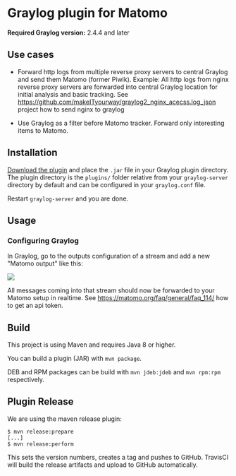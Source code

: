 Graylog plugin for Matomo
=========================

**Required Graylog version:** 2.4.4 and later

## Use cases

* Forward http logs from multiple reverse proxy servers to central Graylog and send them Matomo (former Piwik).
  Example: All http logs from nginx reverse proxy servers are forwarded into central
  Graylog location for initial analysis and basic tracking.
  See https://github.com/makeITyourway/graylog2_nginx_acecss.log_json project how to send nginx to graylog

* Use Graylog as a filter before Matomo tracker. Forward only interesting items to Matomo.

## Installation

[Download the plugin](https://github.com/petzah/graylog-plugin-matomo/releases)
and place the `.jar` file in your Graylog plugin directory. The plugin directory
is the `plugins/` folder relative from your `graylog-server` directory by default
and can be configured in your `graylog.conf` file.

Restart `graylog-server` and you are done.

## Usage

### Configuring Graylog

In Graylog, go to the outputs configuration of a stream and add a new "Matomo
output" like this:

![](https://github.com/petzah/graylog-plugin-matomo/blob/master/images/screenshot1.png)

All messages coming into that stream should now be forwarded to your Matomo setup
in realtime.
See https://matomo.org/faq/general/faq_114/ how to get an api token.

## Build

This project is using Maven and requires Java 8 or higher.

You can build a plugin (JAR) with `mvn package`.

DEB and RPM packages can be build with `mvn jdeb:jdeb` and `mvn rpm:rpm` respectively.

## Plugin Release

We are using the maven release plugin:

```
$ mvn release:prepare
[...]
$ mvn release:perform
```

This sets the version numbers, creates a tag and pushes to GitHub. TravisCI will build the release artifacts and upload to GitHub automatically.
